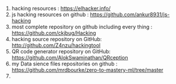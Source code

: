 1) hacking resources : https://elhacker.info/
2) js hacking resources on github : https://github.com/ankur8931/js-hacking
3)  most complete repository on github including every thing :  https://github.com/ckjbug/Hacking
4)  hacking source repository on GitHub: http://github.com/Z4nzu/hackingtool
5) QR code generator repository on GitHub: https://github.com/AlokSwaminathan/QRception
6)  my Data sience files repositories on github :   https://github.com/mrdbourke/zero-to-mastery-ml/tree/master
7)  
